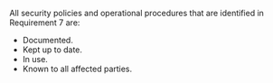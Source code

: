 All security policies and operational procedures that are identified in Requirement 7 are:

- Documented.
- Kept up to date.
- In use.
- Known to all affected parties.
